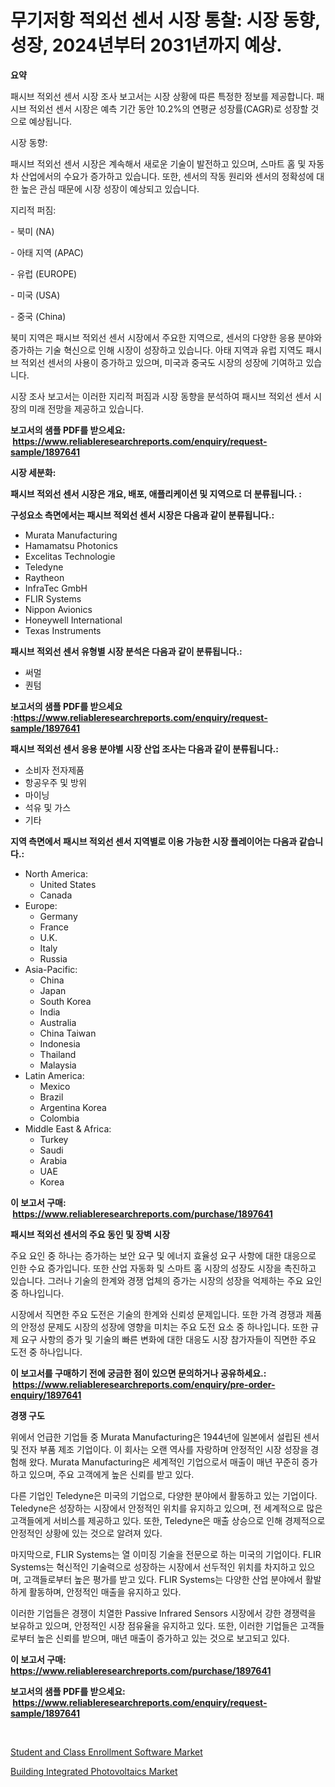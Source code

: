 <p><h1>무기저항 적외선 센서 시장 통찰: 시장 동향, 성장, 2024년부터 2031년까지 예상.</h1></p><p><strong>요약</strong></p>
<p><p>패시브 적외선 센서 시장 조사 보고서는 시장 상황에 따른 특정한 정보를 제공합니다. 패시브 적외선 센서 시장은 예측 기간 동안 10.2%의 연평균 성장률(CAGR)로 성장할 것으로 예상됩니다.</p><p>시장 동향:</p><p>패시브 적외선 센서 시장은 계속해서 새로운 기술이 발전하고 있으며, 스마트 홈 및 자동차 산업에서의 수요가 증가하고 있습니다. 또한, 센서의 작동 원리와 센서의 정확성에 대한 높은 관심 때문에 시장 성장이 예상되고 있습니다.</p><p>지리적 퍼짐:</p><p>- 북미 (NA)</p><p>- 아태 지역 (APAC)</p><p>- 유럽 (EUROPE)</p><p>- 미국 (USA)</p><p>- 중국 (China)</p><p>북미 지역은 패시브 적외선 센서 시장에서 주요한 지역으로, 센서의 다양한 응용 분야와 증가하는 기술 혁신으로 인해 시장이 성장하고 있습니다. 아태 지역과 유럽 지역도 패시브 적외선 센서의 사용이 증가하고 있으며, 미국과 중국도 시장의 성장에 기여하고 있습니다.</p><p>시장 조사 보고서는 이러한 지리적 퍼짐과 시장 동향을 분석하여 패시브 적외선 센서 시장의 미래 전망을 제공하고 있습니다.</p></p>
<p><strong>보고서의 샘플 PDF를 받으세요: &nbsp;<a href="https://www.reliableresearchreports.com/enquiry/request-sample/1897641">https://www.reliableresearchreports.com/enquiry/request-sample/1897641</a></strong></p>
<p><strong>시장 세분화:</strong></p>
<p><strong> 패시브 적외선 센서 시장은 개요, 배포, 애플리케이션 및 지역으로 더 분류됩니다. :</strong></p>
<p><strong>구성요소 측면에서는 패시브 적외선 센서 시장은 다음과 같이 분류됩니다.:</strong></p>
<p><ul><li>Murata Manufacturing</li><li>Hamamatsu Photonics</li><li>Excelitas Technologie</li><li>Teledyne</li><li>Raytheon</li><li>InfraTec GmbH</li><li>FLIR Systems</li><li>Nippon Avionics</li><li>Honeywell International</li><li>Texas Instruments</li></ul></p>
<p><strong> 패시브 적외선 센서 유형별 시장 분석은 다음과 같이 분류됩니다.:</strong></p>
<p><ul><li>써멀</li><li>퀀텀</li></ul></p>
<p><strong>보고서의 샘플 PDF를 받으세요 :<a href="https://www.reliableresearchreports.com/enquiry/request-sample/1897641">https://www.reliableresearchreports.com/enquiry/request-sample/1897641</a></strong></p>
<p><strong> 패시브 적외선 센서 응용 분야별 시장 산업 조사는 다음과 같이 분류됩니다.:</strong></p>
<p><ul><li>소비자 전자제품</li><li>항공우주 및 방위</li><li>마이닝</li><li>석유 및 가스</li><li>기타</li></ul></p>
<p><strong>지역 측면에서 패시브 적외선 센서 지역별로 이용 가능한 시장 플레이어는 다음과 같습니다.:</strong></p>
<p><ul>
    <li>
        North America:
        <ul>
            <li>United States</li>
            <li>Canada</li>
        </ul>
    </li>
    <li>
        Europe:
        <ul>
            <li>Germany</li>
            <li>France</li>
            <li>U.K.</li>
            <li>Italy</li>
            <li>Russia</li>
        </ul>
    </li>
    <li>
        Asia-Pacific:
        <ul>
            <li>China</li>
            <li>Japan</li>
            <li>South Korea</li>
            <li>India</li>
            <li>Australia</li>
            <li>China Taiwan</li>
            <li>Indonesia</li>
            <li>Thailand</li>
            <li>Malaysia</li>
        </ul>
    </li>
    <li>
        Latin America:
        <ul>
            <li>Mexico</li>
            <li>Brazil</li>
            <li>Argentina Korea</li>
            <li>Colombia</li>
        </ul>
    </li>
    <li>
        Middle East & Africa:
        <ul>
            <li>Turkey</li>
            <li>Saudi</li>
            <li>Arabia</li>
            <li>UAE</li>
            <li>Korea</li>
        </ul>
    </li>
    </ul></p>
<p><strong>이 보고서 구매: &nbsp;<a href="https://www.reliableresearchreports.com/purchase/1897641">https://www.reliableresearchreports.com/purchase/1897641</a></strong></p>
<p><strong>패시브 적외선 센서의 주요 동인 및 장벽 시장</strong></p>
<p><p>주요 요인 중 하나는 증가하는 보안 요구 및 에너지 효율성 요구 사항에 대한 대응으로 인한 수요 증가입니다. 또한 산업 자동화 및 스마트 홈 시장의 성장도 시장을 촉진하고 있습니다. 그러나 기술의 한계와 경쟁 업체의 증가는 시장의 성장을 억제하는 주요 요인 중 하나입니다.</p><p>시장에서 직면한 주요 도전은 기술의 한계와 신뢰성 문제입니다. 또한 가격 경쟁과 제품의 안정성 문제도 시장의 성장에 영향을 미치는 주요 도전 요소 중 하나입니다. 또한 규제 요구 사항의 증가 및 기술의 빠른 변화에 대한 대응도 시장 참가자들이 직면한 주요 도전 중 하나입니다.</p></p>
<p><strong>이 보고서를 구매하기 전에 궁금한 점이 있으면 문의하거나 공유하세요.: &nbsp;<a href="https://www.reliableresearchreports.com/enquiry/pre-order-enquiry/1897641">https://www.reliableresearchreports.com/enquiry/pre-order-enquiry/1897641</a></strong></p>
<p><strong>경쟁 구도</strong></p>
<p><p>위에서 언급한 기업들 중 Murata Manufacturing은 1944년에 일본에서 설립된 센서 및 전자 부품 제조 기업이다. 이 회사는 오랜 역사를 자랑하며 안정적인 시장 성장을 경험해 왔다. Murata Manufacturing은 세계적인 기업으로서 매출이 매년 꾸준히 증가하고 있으며, 주요 고객에게 높은 신뢰를 받고 있다.</p><p>다른 기업인 Teledyne은 미국의 기업으로, 다양한 분야에서 활동하고 있는 기업이다. Teledyne은 성장하는 시장에서 안정적인 위치를 유지하고 있으며, 전 세계적으로 많은 고객들에게 서비스를 제공하고 있다. 또한, Teledyne은 매출 상승으로 인해 경제적으로 안정적인 상황에 있는 것으로 알려져 있다.</p><p>마지막으로, FLIR Systems는 열 이미징 기술을 전문으로 하는 미국의 기업이다. FLIR Systems는 혁신적인 기술력으로 성장하는 시장에서 선두적인 위치를 차지하고 있으며, 고객들로부터 높은 평가를 받고 있다. FLIR Systems는 다양한 산업 분야에서 활발하게 활동하며, 안정적인 매출을 유지하고 있다.</p><p>이러한 기업들은 경쟁이 치열한 Passive Infrared Sensors 시장에서 강한 경쟁력을 보유하고 있으며, 안정적인 시장 점유율을 유지하고 있다. 또한, 이러한 기업들은 고객들로부터 높은 신뢰를 받으며, 매년 매출이 증가하고 있는 것으로 보고되고 있다.</p></p>
<p><strong>이 보고서 구매: &nbsp; <a href="https://www.reliableresearchreports.com/purchase/1897641">https://www.reliableresearchreports.com/purchase/1897641</a></strong></p>
<p><strong>보고서의 샘플 PDF를 받으세요: &nbsp;<a href="https://www.reliableresearchreports.com/enquiry/request-sample/1897641">https://www.reliableresearchreports.com/enquiry/request-sample/1897641</a></strong><strong></strong></p>
<p>&nbsp;</p>
<p><p><a href="https://butternut-bug-553.notion.site/Student-and-Class-Enrollment-Software-Market-Size-Market-Trends-and-Growth-Outlook-forecasted-for--6e8224e0262b4373b4f086c9778f08d8">Student and Class Enrollment Software Market</a></p><p><a href="https://github.com/Glendatilghmankmgz0rbhwpy/Market-Research-Report-List-1/blob/main/building-integrated-photovoltaics-market.md">Building Integrated Photovoltaics Market</a></p></p>